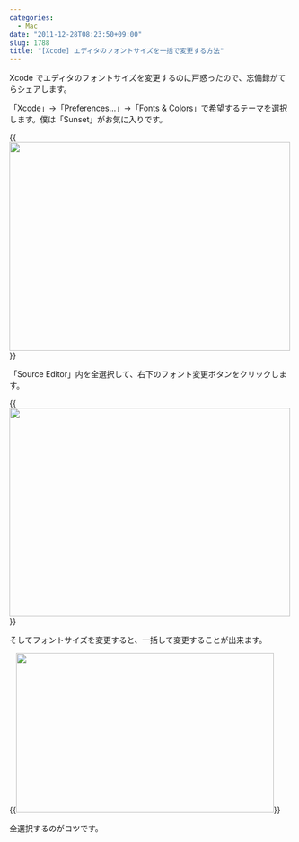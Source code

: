 ```yaml
---
categories:
  - Mac
date: "2011-12-28T08:23:50+09:00"
slug: 1788
title: "[Xcode] エディタのフォントサイズを一括で変更する方法"
---
```


Xcode でエディタのフォントサイズを変更するのに戸惑ったので、忘備録がてらシェアします。

「Xcode」→「Preferences…」→「Fonts & Colors」で希望するテーマを選択します。僕は「Sunset」がお気に入りです。

{{<img alt="" src="/images/2011/12/1788_1.png" width="500" height="371">}}

「Source Editor」内を全選択して、右下のフォント変更ボタンをクリックします。

{{<img alt="" src="/images/2011/12/1788_2.png" width="500" height="371">}}

そしてフォントサイズを変更すると、一括して変更することが出来ます。

{{<img alt="" src="/images/2011/12/1788_3.png" width="459" height="284">}}

全選択するのがコツです。
